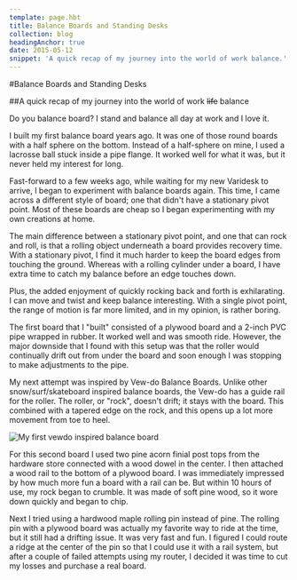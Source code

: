 ```yaml
---
template: page.hbt
title: Balance Boards and Standing Desks
collection: blog
headingAnchor: true
date: 2015-05-12
snippet: 'A quick recap of my journey into the world of work balance.'
---
```

#Balance Boards and Standing Desks

##A quick recap of my journey into the world of work ~~life~~ balance

Do you balance board? I stand and balance all day at work and I love it.

I built my first balance board years ago. It was one of those round boards with
a half sphere on the bottom. Instead of a half-sphere on mine, I used a lacrosse
ball stuck inside a pipe flange. It worked well for what it was, but it never
held my interest for long.

Fast-forward to a few weeks ago, while waiting for my new Varidesk to arrive, I
began to experiment with balance boards again. This time, I came across a
different style of board; one that didn't have a stationary pivot point. Most of
these boards are cheap so I began experimenting with my own creations at home.

The main difference between a stationary pivot point, and one that can rock and
roll, is that a rolling object underneath a board provides recovery time. With a
stationary pivot, I find it much harder to keep the board edges from touching
the ground. Whereas with a rolling cylinder under a board, I have extra time to
catch my balance before an edge touches down.

Plus, the added enjoyment of quickly rocking back and forth is exhilarating. I
can move and twist and keep balance interesting. With a single pivot point, the
range of motion is far more limited, and in my opinion, is rather boring.

The first board that I "built" consisted of a plywood board and a 2-inch PVC
pipe wrapped in rubber. It worked well and was smooth ride. However, the major
downside that I found with this setup was that the roller would continually
drift out from under the board and soon enough I was stopping to make
adjustments to the pipe.

My next attempt was inspired by Vew-do Balance Boards. Unlike other
snow/surf/skateboard inspired balance boards, the Vew-do has a guide rail for
the roller. The roller, or "rock", doesn't drift; it stays with the board. This
combined with a tapered edge on the rock, and this opens up a lot more movement
from toe to heel.

![My first vewdo inspired balance
board](https://pbs.twimg.com/media/CDje2yGUsAACaHh.jpg:large)

For this second board I used two pine acorn finial post tops from the hardware
store connected with a wood dowel in the center. I then attached a wood rail to
the bottom of a plywood board. I was immediately impressed by how much more fun
a board with a rail can be. But within 10 hours of use, my rock began to
crumble. It was made of soft pine wood, so it wore down quickly and began to
chip.

Next I tried using a hardwood maple rolling pin instead of pine. The rolling pin
with a plywood board was actually my favorite way to ride at the time, but it
still had a drifting issue. It was very fast and fun. I figured I could route a
ridge at the center of the pin so that I could use it with a rail system, but
after a couple of failed attempts using my router, I decided it was time to cut my losses and
purchase a real board.
